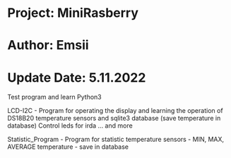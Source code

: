 # Project: MiniRasberry
# Author: Emsii 
# Update Date: 5.11.2022

Test program and learn Python3


LCD-I2C - Program for operating the display and learning the operation of DS18B20 temperature sensors and sqlite3 database (save temperature in database)
  Control leds for irda ... and more

Statistic_Program - Program for statistic temperature sensors - MIN, MAX, AVERAGE temperature - save in database 
